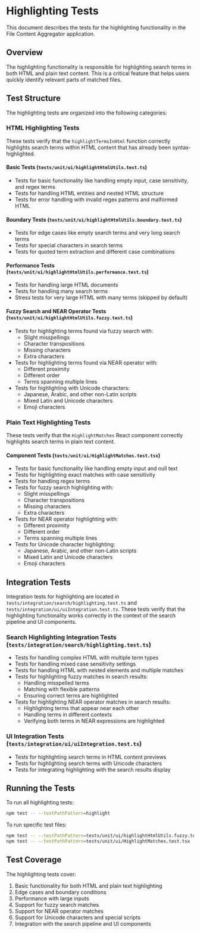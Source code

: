 # Highlighting Tests

This document describes the tests for the highlighting functionality in the File Content Aggregator application.

## Overview

The highlighting functionality is responsible for highlighting search terms in both HTML and plain text content. This is a critical feature that helps users quickly identify relevant parts of matched files.

## Test Structure

The highlighting tests are organized into the following categories:

### HTML Highlighting Tests

These tests verify that the `highlightTermsInHtml` function correctly highlights search terms within HTML content that has already been syntax-highlighted.

#### Basic Tests (`tests/unit/ui/highlightHtmlUtils.test.ts`)

- Tests for basic functionality like handling empty input, case sensitivity, and regex terms
- Tests for handling HTML entities and nested HTML structure
- Tests for error handling with invalid regex patterns and malformed HTML

#### Boundary Tests (`tests/unit/ui/highlightHtmlUtils.boundary.test.ts`)

- Tests for edge cases like empty search terms and very long search terms
- Tests for special characters in search terms
- Tests for quoted term extraction and different case combinations

#### Performance Tests (`tests/unit/ui/highlightHtmlUtils.performance.test.ts`)

- Tests for handling large HTML documents
- Tests for handling many search terms
- Stress tests for very large HTML with many terms (skipped by default)

#### Fuzzy Search and NEAR Operator Tests (`tests/unit/ui/highlightHtmlUtils.fuzzy.test.ts`)

- Tests for highlighting terms found via fuzzy search with:
  - Slight misspellings
  - Character transpositions
  - Missing characters
  - Extra characters
- Tests for highlighting terms found via NEAR operator with:
  - Different proximity
  - Different order
  - Terms spanning multiple lines
- Tests for highlighting with Unicode characters:
  - Japanese, Arabic, and other non-Latin scripts
  - Mixed Latin and Unicode characters
  - Emoji characters

### Plain Text Highlighting Tests

These tests verify that the `HighlightMatches` React component correctly highlights search terms in plain text content.

#### Component Tests (`tests/unit/ui/HighlightMatches.test.tsx`)

- Tests for basic functionality like handling empty input and null text
- Tests for highlighting exact matches with case sensitivity
- Tests for handling regex terms
- Tests for fuzzy search highlighting with:
  - Slight misspellings
  - Character transpositions
  - Missing characters
  - Extra characters
- Tests for NEAR operator highlighting with:
  - Different proximity
  - Different order
  - Terms spanning multiple lines
- Tests for Unicode character highlighting:
  - Japanese, Arabic, and other non-Latin scripts
  - Mixed Latin and Unicode characters
  - Emoji characters

## Integration Tests

Integration tests for highlighting are located in `tests/integration/search/highlighting.test.ts` and `tests/integration/ui/uiIntegration.test.ts`. These tests verify that the highlighting functionality works correctly in the context of the search pipeline and UI components.

### Search Highlighting Integration Tests (`tests/integration/search/highlighting.test.ts`)

- Tests for handling complex HTML with multiple term types
- Tests for handling mixed case sensitivity settings
- Tests for handling HTML with nested elements and multiple matches
- Tests for highlighting fuzzy matches in search results:
  - Handling misspelled terms
  - Matching with flexible patterns
  - Ensuring correct terms are highlighted
- Tests for highlighting NEAR operator matches in search results:
  - Highlighting terms that appear near each other
  - Handling terms in different contexts
  - Verifying both terms in NEAR expressions are highlighted

### UI Integration Tests (`tests/integration/ui/uiIntegration.test.ts`)

- Tests for highlighting search terms in HTML content previews
- Tests for highlighting search terms with Unicode characters
- Tests for integrating highlighting with the search results display

## Running the Tests

To run all highlighting tests:

```bash
npm test -- --testPathPattern=highlight
```

To run specific test files:

```bash
npm test -- --testPathPattern=tests/unit/ui/highlightHtmlUtils.fuzzy.test.ts
npm test -- --testPathPattern=tests/unit/ui/HighlightMatches.test.tsx
```

## Test Coverage

The highlighting tests cover:

1. Basic functionality for both HTML and plain text highlighting
2. Edge cases and boundary conditions
3. Performance with large inputs
4. Support for fuzzy search matches
5. Support for NEAR operator matches
6. Support for Unicode characters and special scripts
7. Integration with the search pipeline and UI components
